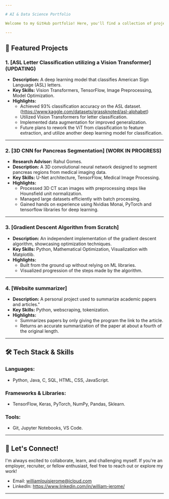 ```yaml
---

# AI & Data Science Portfolio

Welcome to my GitHub portfolio! Here, you'll find a collection of projects that highlight my skills and interests in **AI**, **machine learning**, **data science**, and **software development**. 

---
```


## 🌟 Featured Projects

### 1. **[ASL Letter Classification utilizing a Vision Transformer] (UPDATING)**  
- **Description:** A deep learning model that classifies American Sign Language (ASL) letters.  
- **Key Skills:** Vision Transformers, TensorFlow, Image Preprocessing, Model Optimization.  
- **Highlights:**  
  - Achieved 93% classification accuracy on the ASL dataset. (https://www.kaggle.com/datasets/grassknoted/asl-alphabet)
  - Utilized Vision Transformers for letter classification.  
  - Implemented data augmentation for improved generalization.  
  - Future plans to rework the ViT from classification to feature extraction, and utilize another deep learning model for classification.
---

### 2. **[3D CNN for Pancreas Segmentation] (WORK IN PROGRESS)**  
- **Research Advisor:** Rahul Gomes.
- **Description:** A 3D convolutional neural network designed to segment pancreas regions from medical imaging data.  
- **Key Skills:** U-Net architecture, TensorFlow, Medical Image Processing.  
- **Highlights:**  
  - Processed 3D CT scan images with preprocessing steps like Hounsfield unit normalization.  
  - Managed large datasets efficiently with batch processing.
  - Gained hands on experience using Nvidias Monai, PyTorch and tensorflow libraries for deep learning.
---

### 3. **[Gradient Descent Algorithm from Scratch]**  
- **Description:** An independent implementation of the gradient descent algorithm, showcasing optimization techniques.  
- **Key Skills:** Python, Mathematical Optimization, Visualization with Matplotlib.  
- **Highlights:**  
  - Built from the ground up without relying on ML libraries.  
  - Visualized progression of the steps made by the algorithm.

---

### 4. **[Website summarizer]**  
- **Description:** A personal project used to summarize academic papers and articles."  
- **Key Skills:** Python, webscraping, tokenization.  
- **Highlights:**  
  - Summarizes papers by only giving the program the link to the article.  
  - Returns an accurate summarization of the paper at about a fourth of the original length.
    
---

## 🛠️ Tech Stack & Skills  
### Languages:  
- Python, Java, C, SQL, HTML, CSS, JavaScript.  

### Frameworks & Libraries:  
- TensorFlow, Keras, PyTorch, NumPy, Pandas, Sklearn.  

### Tools:  
- Git, Jupyter Notebooks, VS Code.  

---

## 🤝 Let's Connect!  

I'm always excited to collaborate, learn, and challenging myself. If you're an employer, recruiter, or fellow enthusiast, feel free to reach out or explore my work!  

- Email: williamlouisjerome@icloud.com 
- LinkedIn: https://www.linkedin.com/in/william-jerome/

---
